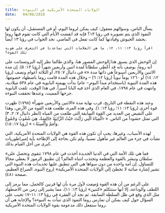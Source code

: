 ```yaml
---
title:  الولايات المتحدة الأمريكية في النبوءة
date:   04/06/2018
---
```


يسأل الناس، وسؤالهم معقول: كيف يمكن لروما اليوم، أو في المستقبل، أن يكون لها النفوذ الذي يتم تصويره في رؤيا ١٣؟ فإنه قد انقضت الأيام التي كانت تقوم فيها روما بحشد الجيوش وقيادتها كما كانت تفعل في الماضي. نجد الجواب في رؤيا ١٣ أيضاً.

`اقرأ رؤيا ١٣: ١١، ١٢. ما هي العلامات التي تساعدنا في التعرف على هوية تلك القوة؟`

إن الوحش الذي يسبق هذا الوحش المصور هنا، والذي طالما نظر إليه البروتستانت على أنه روما، يوصف بأنه قد أُعْطِي سلطاناً لمدة اثنين وأربعين شهراً (رؤيا ١٣: ٥). إن مدة الاثنين والأربعين أسبوعاً هي ذاتها مدة «» في دانيال ٧: ٢٥، أو الثلاثة أعوام ونصف (رؤيا ١٢: ١٤) أو ١٢٦٠ يوماً نبوياً (رؤيا ١٢: ٦) – وخلال هذه المدة قامت روما باضطهاد خصومها. هذه المدة النبوية (باستخدام مبدأ اليوم – عام) بدأت بهيمنة البابوية في عام ٥٣٨ ميلادية، وانتهت في عام ١٧٩٨، في العام الذي أُخذ فيه البابا أسيراً. في هذا الوقت، تلقت البابوية جرحها المميت، وعندها تحققت النبوءة.

وعند هذه النقطة في التاريخ، قرب نهاية مدة «الاثنين والأربعين شهراً» (١٧٩٨) ظهرت قوة أخرى (رؤيا ١٣: ١١؛ رؤيا ١٣: ١). وفي هذه المرة، طلعت هذه القوة من الأرض، وهذا على النقيض من العديد من القوة السابقة التي طلعت من المياه (انظر دانيال ٧: ٢، ٣) التي تمثل حشوداً من الناس. « ‹الْمِيَاهُ الَّتِي رَأَيْتَ حَيْثُ الزَّانِيَةُ جَالِسَةٌ، هِيَ شُعُوبٌ وَجُمُوعٌ وَأُمَمٌ وَأَلْسِنَةٌ.› » (رؤيا ١٧: ١٥).

لهذه الأسباب، وغيرها، يجب أن تكون هذه القوة هي الولايات المتحدة الأمريكية، التي نشأت في جزء من العالم غير مأهول نسبياً، ولم تكن بحاجة إلى الإطاحة بأية إمبراطوريات كبرى من أجل القيام بذلك.

«فما هي تلك الأمة التي في الدنيا الجديدة أخذت في عام ١٧٩٨ تتقوى وتحصل على سلطان وتبشر بالقوة والعظمة وتجتذب انتباه العالم؟ إن تطبيق الرموز لا يعطي مجالا للتساؤل. إن أمة واحدة من دون سواها هي التي تنطبق عليها تحديدات هذه النبوة التي تشير إشارة صائبة لا تخطئ إلى الولايات المتحدة الأمريكية» (روح النبوة، الصراع العظيم، صفحة ٤٨١).

على الرغم من أن هذه القوة وُصِفت لأول مرة بأن لها قرنين كالحمل، مما يرمز إلى اللطف والوداعة، إلا أنها ستتكلم «كتنين» (رؤيا ١٣: ١١)، مما يشير إلى زمن من الاضطهاد مثل الذي وقع في ظل السلطة السابقة. ثم نجد أن الفقرة في رؤيا ١٣: ١١-١٧ تجيب على السؤال حول كيف يمكن أن تمارس روما النفوذ الذي تنبأت به النبوءة؟ والإجابة هي أن روما ستفعل ذلك مدعومة بقوة الولايات المتحدة الأمريكية.